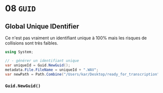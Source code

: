 # 08 `GUID`

## Global Unique IDentifier

Ce n'est pas vraiment un identifiant unique à 100% mais les risques de collisions sont très faibles.

```csharp
using System;

// - générer un identifiant unique
var uniqueId = Guid.NewGuid();
metadata.File.FileName = uniqueId + ".WAV";
var newPath = Path.Combine("/Users/kar/Desktop/ready_for_transcription", metadata.File.FileName);
```

### `Guid.NewGuid()`


